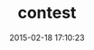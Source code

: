 ---
layout: post
title:  "contest"
repo:   "citrusbyte/contest"
date:   2015-02-18 17:10:23
gemurl: http://github.com/citrusbyte/contest
---
